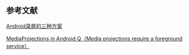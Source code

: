 

## 参考文献

[Android录屏的三种方案](https://www.jianshu.com/p/8b313692ac85)

[MediaProjections in Android Q（Media projections require a foreground service）](https://blog.csdn.net/qq_36332133/article/details/96485285)
